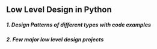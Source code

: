 ## Low Level Design in Python

##### 1. Design Patterns of different types with code examples
##### 2. Few major low level design projects
